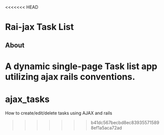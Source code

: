 <<<<<<< HEAD
# Rai-jax Task List

## About

A dynamic single-page Task list app utilizing ajax rails conventions.
=======
# ajax_tasks
How to create/edit/delete tasks using AJAX and rails
>>>>>>> b41dc567becbd8ec839355715898ef1a5aca72ad
